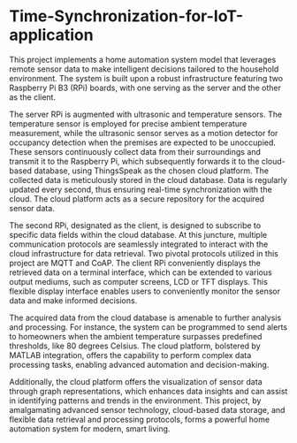 # Time-Synchronization-for-IoT-application

This project implements a home automation system model that leverages remote sensor data to make intelligent decisions tailored to the household environment. The system is built upon a robust infrastructure featuring two Raspberry Pi B3 (RPi) boards, with one serving as the server and the other as the client. 

The server RPi is augmented with ultrasonic and temperature sensors. The temperature sensor is employed for precise ambient temperature measurement, while the ultrasonic sensor serves as a motion detector for occupancy detection when the premises are expected to be unoccupied. These sensors continuously collect data from their surroundings and transmit it to the Raspberry Pi, which subsequently forwards it to the cloud-based database, using ThingsSpeak as the chosen cloud platform. The collected data is meticulously stored in the cloud database. Data is regularly updated every second, thus ensuring real-time synchronization with the cloud. The cloud platform acts as a secure repository for the acquired sensor data.

The second RPi, designated as the client, is designed to subscribe to specific data fields within the cloud database. At this juncture, multiple communication protocols are seamlessly integrated to interact with the cloud infrastructure for data retrieval. Two pivotal protocols utilized in this project are MQTT and CoAP. The client RPi conveniently displays the retrieved data on a terminal interface, which can be extended to various output mediums, such as computer screens, LCD or TFT displays. This flexible display interface enables users to conveniently monitor the sensor data and make informed decisions.

The acquired data from the cloud database is amenable to further analysis and processing. For instance, the system can be programmed to send alerts to homeowners when the ambient temperature surpasses predefined thresholds, like 80 degrees Celsius. The cloud platform, bolstered by MATLAB integration, offers the capability to perform complex data processing tasks, enabling advanced automation and decision-making.

Additionally, the cloud platform offers the visualization of sensor data through graph representations, which enhances data insights and can assist in identifying patterns and trends in the environment. This project, by amalgamating advanced sensor technology, cloud-based data storage, and flexible data retrieval and processing protocols, forms a powerful home automation system for modern, smart living.

